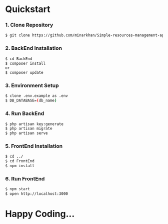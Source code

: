 # Quickstart

### 1. Clone Repository
```sh
$ git clone https://github.com/minarkhan/Simple-resources-management-application-using-Laravel-and-React..git
```

### 2. BackEnd Installation
```sh
$ cd BackEnd
$ composer install
or
$ composer update
```

### 3. Environment Setup
```sh
$ clone .env.example as .env
$ DB_DATABASE=(db_name)
```

### 4. Run BackEnd
```sh
$ php artisan key:generate
$ php artisan migrate
$ php artisan serve
```

### 5. FrontEnd Installation
```sh
$ cd ../
$ cd FrontEnd
$ npm install
```

### 6. Run FrontEnd
```sh
$ npm start
$ open http://localhost:3000
```
# Happy Coding...
